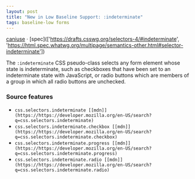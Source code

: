 ```yaml
---
layout: post
title: "New in Low Baseline Support: :indeterminate"
tags: baseline-low forms
---
```


[caniuse](https://caniuse.com/?search=indeterminate) · [spec](['https://drafts.csswg.org/selectors-4/#indeterminate', 'https://html.spec.whatwg.org/multipage/semantics-other.html#selector-indeterminate'])

The `:indeterminate` CSS pseudo-class selects any form element whose state is indeterminate, such as checkboxes that have been set to an indeterminate state with JavaScript, or radio buttons which are members of a group in which all radio buttons are unchecked.

### Source features

- ``css.selectors.indeterminate [[mdn]](https://https://developer.mozilla.org/en-US/search?q=css.selectors.indeterminate)``
- ``css.selectors.indeterminate.checkbox [[mdn]](https://https://developer.mozilla.org/en-US/search?q=css.selectors.indeterminate.checkbox)``
- ``css.selectors.indeterminate.progress [[mdn]](https://https://developer.mozilla.org/en-US/search?q=css.selectors.indeterminate.progress)``
- ``css.selectors.indeterminate.radio [[mdn]](https://https://developer.mozilla.org/en-US/search?q=css.selectors.indeterminate.radio)``
